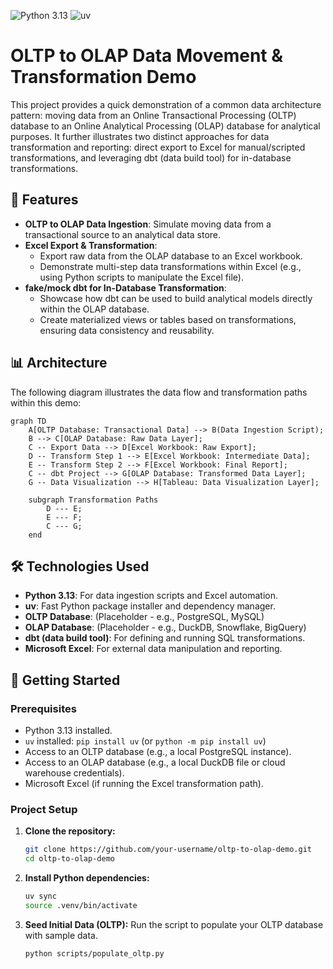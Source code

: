 ![Python 3.13](https://img.shields.io/badge/Python-3.13-blue.svg?logo=python&logoColor=white)
![uv](https://img.shields.io/badge/package_manager-uv-brightgreen)

# OLTP to OLAP Data Movement & Transformation Demo

This project provides a quick demonstration of a common data architecture
pattern: moving data from an Online Transactional Processing (OLTP) database to
an Online Analytical Processing (OLAP) database for analytical purposes. It
further illustrates two distinct approaches for data transformation and
reporting: direct export to Excel for manual/scripted transformations, and
leveraging dbt (data build tool) for in-database transformations.

## 🚀 Features

- **OLTP to OLAP Data Ingestion**: Simulate moving data from a transactional
  source to an analytical data store.
- **Excel Export & Transformation**:
  - Export raw data from the OLAP database to an Excel workbook.
  - Demonstrate multi-step data transformations within Excel (e.g., using
    Python scripts to manipulate the Excel file).
- **fake/mock dbt for In-Database Transformation**:
  - Showcase how dbt can be used to build analytical models directly within the
    OLAP database.
  - Create materialized views or tables based on transformations, ensuring data
    consistency and reusability.

## 📊 Architecture

The following diagram illustrates the data flow and transformation paths within
this demo:

```mermaid
graph TD
    A[OLTP Database: Transactional Data] --> B(Data Ingestion Script);
    B --> C[OLAP Database: Raw Data Layer];
    C -- Export Data --> D[Excel Workbook: Raw Export];
    D -- Transform Step 1 --> E[Excel Workbook: Intermediate Data];
    E -- Transform Step 2 --> F[Excel Workbook: Final Report];
    C -- dbt Project --> G[OLAP Database: Transformed Data Layer];
    G -- Data Visualization --> H[Tableau: Data Visualization Layer];

    subgraph Transformation Paths
        D --- E;
        E --- F;
        C --- G;
    end
```

## 🛠️ Technologies Used

- **Python 3.13**: For data ingestion scripts and Excel automation.
- **uv**: Fast Python package installer and dependency manager.
- **OLTP Database**: (Placeholder - e.g., PostgreSQL, MySQL)
- **OLAP Database**: (Placeholder - e.g., DuckDB, Snowflake, BigQuery)
- **dbt (data build tool)**: For defining and running SQL transformations.
- **Microsoft Excel**: For external data manipulation and reporting.

## 🚀 Getting Started

### Prerequisites

- Python 3.13 installed.
- `uv` installed: `pip install uv` (or `python -m pip install uv`)
- Access to an OLTP database (e.g., a local PostgreSQL instance).
- Access to an OLAP database (e.g., a local DuckDB file or cloud warehouse credentials).
- Microsoft Excel (if running the Excel transformation path).

### Project Setup

1.  **Clone the repository:**

    ```bash
    git clone https://github.com/your-username/oltp-to-olap-demo.git
    cd oltp-to-olap-demo
    ```

2.  **Install Python dependencies:**

    ```bash
    uv sync
    source .venv/bin/activate
    ```


3.  **Seed Initial Data (OLTP):**
    Run the script to populate your OLTP database with sample data.
    ```bash
    python scripts/populate_oltp.py
    ```
